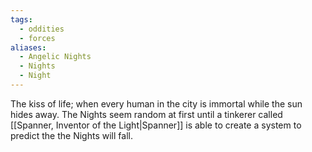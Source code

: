 ```yaml
---
tags:
  - oddities
  - forces
aliases:
  - Angelic Nights
  - Nights
  - Night
---
```

The kiss of life; when every human in the city is immortal while the sun hides away. The Nights seem random at first until a tinkerer called [[Spanner, Inventor of the Light|Spanner]] is able to create a system to predict the the Nights will fall.